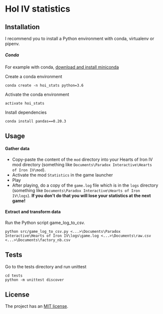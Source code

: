 # HoI IV statistics

## Installation

I recommend you to install a Python environment with conda, virtualenv or pipenv.

##### Conda
For example with conda, 
[download and install miniconda](https://docs.conda.io/en/latest/miniconda.html)

Create a conda environment
```
conda create -n hoi_stats python=3.6
```

Activate the conda environment
```
activate hoi_stats
```

Install dependencies
```
conda install pandas==0.20.3
```

## Usage

#### Gather data

* Copy-paste the content of the `mod` directory into your Hearts of Iron IV mod directory
(something like `Documents\Paradox Interactive\Hearts of Iron IV\mod`).
* Activate the mod `Statistics` in the game launcher
* Play
* After playing, do a copy of the `game.log` file which is in the `logs` directory 
(something like `Documents\Paradox Interactive\Hearts of Iron IV\logs`).
**If you don't do that you will lose your statistics at the next game!**

#### Extract and transform data

Run the Python script game_log_to_csv.

```
python src/game_log_to_csv.py <...>\Documents\Paradox Interactive\Hearts of Iron IV\logs\game.log <...>\Documents\raw.csv <...>\Documents\factory_nb.csv 
```

## Tests

Go to the tests directory and run unittest
```
cd tests
python -m unittest discover
```

## License

The project has an [MIT license](Licence.md).
